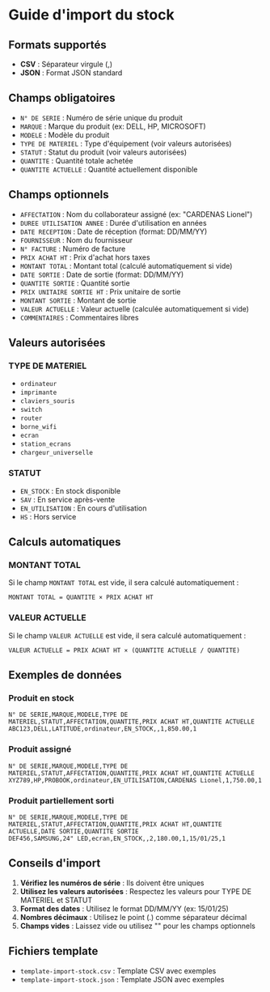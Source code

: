 # Guide d'import du stock

## Formats supportés
- **CSV** : Séparateur virgule (,)
- **JSON** : Format JSON standard

## Champs obligatoires
- `N° DE SERIE` : Numéro de série unique du produit
- `MARQUE` : Marque du produit (ex: DELL, HP, MICROSOFT)
- `MODELE` : Modèle du produit
- `TYPE DE MATERIEL` : Type d'équipement (voir valeurs autorisées)
- `STATUT` : Statut du produit (voir valeurs autorisées)
- `QUANTITE` : Quantité totale achetée
- `QUANTITE ACTUELLE` : Quantité actuellement disponible

## Champs optionnels
- `AFFECTATION` : Nom du collaborateur assigné (ex: "CARDENAS Lionel")
- `DUREE UTILISATION ANNEE` : Durée d'utilisation en années
- `DATE RECEPTION` : Date de réception (format: DD/MM/YY)
- `FOURNISSEUR` : Nom du fournisseur
- `N° FACTURE` : Numéro de facture
- `PRIX ACHAT HT` : Prix d'achat hors taxes
- `MONTANT TOTAL` : Montant total (calculé automatiquement si vide)
- `DATE SORTIE` : Date de sortie (format: DD/MM/YY)
- `QUANTITE SORTIE` : Quantité sortie
- `PRIX UNITAIRE SORTIE HT` : Prix unitaire de sortie
- `MONTANT SORTIE` : Montant de sortie
- `VALEUR ACTUELLE` : Valeur actuelle (calculée automatiquement si vide)
- `COMMENTAIRES` : Commentaires libres

## Valeurs autorisées

### TYPE DE MATERIEL
- `ordinateur`
- `imprimante`
- `claviers_souris`
- `switch`
- `router`
- `borne_wifi`
- `ecran`
- `station_ecrans`
- `chargeur_universelle`

### STATUT
- `EN_STOCK` : En stock disponible
- `SAV` : En service après-vente
- `EN_UTILISATION` : En cours d'utilisation
- `HS` : Hors service

## Calculs automatiques

### MONTANT TOTAL
Si le champ `MONTANT TOTAL` est vide, il sera calculé automatiquement :
```
MONTANT TOTAL = QUANTITE × PRIX ACHAT HT
```

### VALEUR ACTUELLE
Si le champ `VALEUR ACTUELLE` est vide, il sera calculé automatiquement :
```
VALEUR ACTUELLE = PRIX ACHAT HT × (QUANTITE ACTUELLE / QUANTITE)
```

## Exemples de données

### Produit en stock
```csv
N° DE SERIE,MARQUE,MODELE,TYPE DE MATERIEL,STATUT,AFFECTATION,QUANTITE,PRIX ACHAT HT,QUANTITE ACTUELLE
ABC123,DELL,LATITUDE,ordinateur,EN_STOCK,,1,850.00,1
```

### Produit assigné
```csv
N° DE SERIE,MARQUE,MODELE,TYPE DE MATERIEL,STATUT,AFFECTATION,QUANTITE,PRIX ACHAT HT,QUANTITE ACTUELLE
XYZ789,HP,PROBOOK,ordinateur,EN_UTILISATION,CARDENAS Lionel,1,750.00,1
```

### Produit partiellement sorti
```csv
N° DE SERIE,MARQUE,MODELE,TYPE DE MATERIEL,STATUT,AFFECTATION,QUANTITE,PRIX ACHAT HT,QUANTITE ACTUELLE,DATE SORTIE,QUANTITE SORTIE
DEF456,SAMSUNG,24" LED,ecran,EN_STOCK,,2,180.00,1,15/01/25,1
```

## Conseils d'import

1. **Vérifiez les numéros de série** : Ils doivent être uniques
2. **Utilisez les valeurs autorisées** : Respectez les valeurs pour TYPE DE MATERIEL et STATUT
3. **Format des dates** : Utilisez le format DD/MM/YY (ex: 15/01/25)
4. **Nombres décimaux** : Utilisez le point (.) comme séparateur décimal
5. **Champs vides** : Laissez vide ou utilisez "" pour les champs optionnels

## Fichiers template
- `template-import-stock.csv` : Template CSV avec exemples
- `template-import-stock.json` : Template JSON avec exemples














